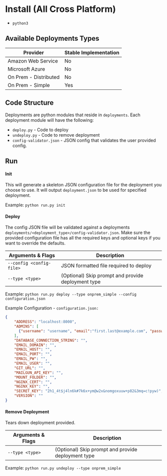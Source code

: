 # Install (All Cross Platform)
- `python3`

## Available Deployments Types
| Provider                       | Stable Implementation                                                             |
|--------------------------------|-------------------------------------------------------------------------|
| Amazon Web Service             | No                                                                      |
| Microsoft Azure                | No                                                                      |
| On Prem - Distributed          | No                                                                      |
| On Prem - Simple               | Yes                                                                     |

## Code Structure
Deployments are python modules that reside in `deployments`.  Each deployment module will have the following:
- `deploy.py` - Code to deploy 
- `undeploy.py` - Code to remove deployment
- `config-validator.json` - JSON config that validates the user provided config.  

## Run
#### Init
This will generate a skeleton JSON configuration file for the deployment you choose to use.  It will output `deployment.json` to be used for specified deployment.

Example: `python run.py init`

#### Deploy
The config JSON file will be validated against a deployments `deployments/<deployment_type>/config-validator.json`.  Make sure the provided configuration file has all the required keys and optional keys if you want to override the defaults.

| Arguments & Flags                                   | Description                                                             |
|-----------------------------------------------------|-------------------------------------------------------------------------|
| `--config <config-file>`                            | JSON formatted file required to deploy                                  |
| `--type <type>`                                     | (Optional) Skip prompt and provide deployment type                      |

Example: `python run.py deploy --type onprem_simple --config configuration.json`

Example Configuration - `configuration.json: `
```json
{
    "ADDRESS": "localhost:8000",
    "ADMINS": [
      {"username": "username", "email":"first.last@example.com", "password": "REPLACEME"}
    ],
    "DATABASE_CONNECTION_STRING": "",
    "EMAIL_DOMAIN": "",
    "EMAIL_HOST": "",
    "EMAIL_PORT": "",
    "EMAIL_PW": "",
    "EMAIL_USER": "",
    "GIT_URL": "",
    "MAILGUN_API_KEY": "",
    "MOUNT_FOLDER": "",
    "NGINX_CERT": "",
    "NGINX_KEY": "",
    "SECRET_KEY": "2h1_4t$j4ln6k#7k6x+ym@w2x&nomgoxuuw+p82&3mq=c!pyw)",
    "VERSION": ""
}
```


#### Remove Deployment
Tears down deployment provided. 

| Arguments & Flags                                   | Description                                                             |
|-----------------------------------------------------|-------------------------------------------------------------------------|
| `--type <type>`                                     | (Optional) Skip prompt and provide deployment type                      |
 
Example: `python run.py undeploy --type onprem_simple`


